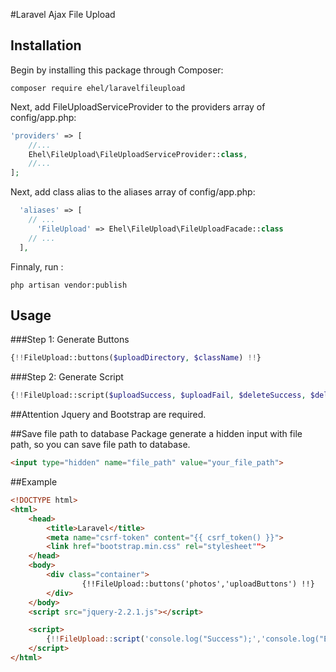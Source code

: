 #Laravel Ajax File Upload

## Installation

Begin by installing this package through Composer:

```
composer require ehel/laravelfileupload
```

Next, add FileUploadServiceProvider to the providers array of config/app.php:

```php
'providers' => [
    //...
    Ehel\FileUpload\FileUploadServiceProvider::class,
    //...
];
```

Next, add class alias to the aliases array of config/app.php:

```php
  'aliases' => [
    // ...
      'FileUpload' => Ehel\FileUpload\FileUploadFacade::class
    // ...
  ],
```

Finnaly, run :

```
php artisan vendor:publish
```

## Usage
###Step 1: Generate Buttons
```php
{!!FileUpload::buttons($uploadDirectory, $className) !!}
```
###Step 2: Generate Script
```php
{!!FileUpload::script($uploadSuccess, $uploadFail, $deleteSuccess, $deleteFail, $ajaxUploadFail) !!}
```
##Attention
Jquery and Bootstrap are required.

##Save file path to database
Package generate a hidden input with file path, so you can save file path to database.

```html
<input type="hidden" name="file_path" value="your_file_path">
```
##Example
```html
<!DOCTYPE html>
<html>
    <head>
        <title>Laravel</title>
        <meta name="csrf-token" content="{{ csrf_token() }}">
        <link href="bootstrap.min.css" rel="stylesheet"">     
    </head>
    <body>
        <div class="container">
                {!!FileUpload::buttons('photos','uploadButtons') !!}
        </div>
    </body>
    <script src="jquery-2.2.1.js"></script>

    <script>
        {!!FileUpload::script('console.log("Success");','console.log("Error");', 'console.log("Deleted");', 'console.log("Can\'t delete");', 'console.log("Here is ajax error on upload");') !!}
    </script>
</html>
```